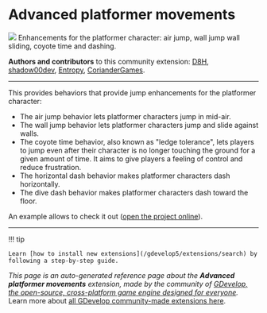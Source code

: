 # Advanced platformer movements

<img src="https://resources.gdevelop-app.com/assets/Icons/Line Hero Pack/Master/SVG/Sports and Fitness/Sports and Fitness_training_running_run.svg" class="extension-icon"></img>
Enhancements for the platformer character: air jump, wall jump wall sliding, coyote time and dashing.

**Authors and contributors** to this community extension: [D8H](https://gd.games/D8H), [shadow00dev](https://gd.games/shadow00dev), [Entropy](https://gd.games/Entropy), [CorianderGames](https://gd.games/CorianderGames).

---

This provides behaviors that provide jump enhancements for the platformer character:

* The air jump behavior lets platformer characters jump in mid-air.
* The wall jump behavior lets platformer characters jump and slide against walls.
* The coyote time behavior, also known as "ledge tolerance", lets players to jump even after their character is no longer touching the ground for a given amount of time. It aims to give players a feeling of control and reduce frustration.
* The horizontal dash behavior makes platformer characters dash horizontally.
* The dive dash behavior makes platformer characters dash toward the floor.

An example allows to check it out ([open the project online](https://editor.gdevelop.io/?project=example://platformer-moves)).

---

!!! tip

    Learn [how to install new extensions](/gdevelop5/extensions/search) by following a step-by-step guide.

*This page is an auto-generated reference page about the **Advanced platformer movements** extension, made by the community of [GDevelop, the open-source, cross-platform game engine designed for everyone](https://gdevelop.io/).* Learn more about [all GDevelop community-made extensions here](/gdevelop5/extensions).